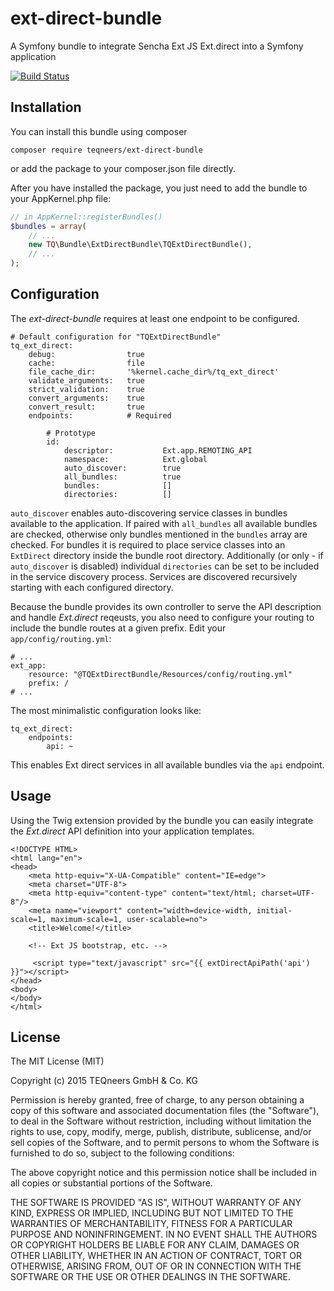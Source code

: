 # ext-direct-bundle

A Symfony bundle to integrate Sencha Ext JS Ext.direct into a Symfony application

[![Build Status](https://github.com/teqneers/ext-direct-bundle/actions/workflows/php.yml/badge.svg)](https://github.com/teqneers/ext-direct-bundle/actions/workflows/php.yml)

## Installation

You can install this bundle using composer

    composer require teqneers/ext-direct-bundle

or add the package to your composer.json file directly.

After you have installed the package, you just need to add the bundle to your AppKernel.php file:

```php
// in AppKernel::registerBundles()
$bundles = array(
    // ...
    new TQ\Bundle\ExtDirectBundle\TQExtDirectBundle(),
    // ...
);
```

## Configuration

The *ext-direct-bundle* requires at least one endpoint to be configured.

    # Default configuration for "TQExtDirectBundle"
    tq_ext_direct:
        debug:                true
        cache:                file
        file_cache_dir:       '%kernel.cache_dir%/tq_ext_direct'
        validate_arguments:   true
        strict_validation:    true
        convert_arguments:    true
        convert_result:       true
        endpoints:            # Required

            # Prototype
            id:
                descriptor:           Ext.app.REMOTING_API
                namespace:            Ext.global
                auto_discover:        true
                all_bundles:          true
                bundles:              []
                directories:          []

`auto_discover` enables auto-discovering service classes in bundles available to the application. If paired with
`all_bundles` all available bundles are checked, otherwise only bundles mentioned in the `bundles` array are checked.
For bundles it is required to place service classes into an `ExtDirect` directory inside the bundle root directory.
Additionally (or only - if `auto_discover` is disabled) individual `directories` can be set to be included in the
service discovery process. Services are discovered recursively starting with each configured directory.

Because the bundle provides its own controller to serve the API description and handle *Ext.direct* reqeusts, you also
need to configure your routing to include the bundle routes at a given prefix. Edit your `app/config/routing.yml`:

    # ...
    ext_app:
        resource: "@TQExtDirectBundle/Resources/config/routing.yml"
        prefix: /
    # ...

The most minimalistic configuration looks like:

    tq_ext_direct:
        endpoints:
            api: ~

This enables Ext direct services in all available bundles via the `api` endpoint.

## Usage

Using the Twig extension provided by the bundle you can easily integrate the *Ext.direct* API definition into your
application templates.

```twig
<!DOCTYPE HTML>
<html lang="en">
<head>
    <meta http-equiv="X-UA-Compatible" content="IE=edge">
    <meta charset="UTF-8">
    <meta http-equiv="content-type" content="text/html; charset=UTF-8"/>
    <meta name="viewport" content="width=device-width, initial-scale=1, maximum-scale=1, user-scalable=no">
    <title>Welcome!</title>

    <!-- Ext JS bootstrap, etc. -->

     <script type="text/javascript" src="{{ extDirectApiPath('api') }}"></script>
</head>
<body>
</body>
</html>
```

## License

The MIT License (MIT)

Copyright (c) 2015 TEQneers GmbH & Co. KG

Permission is hereby granted, free of charge, to any person obtaining a copy of this software and associated
documentation files (the "Software"), to deal in the Software without restriction, including without limitation the
rights to use, copy, modify, merge, publish, distribute, sublicense, and/or sell copies of the Software, and to permit
persons to whom the Software is furnished to do so, subject to the following conditions:

The above copyright notice and this permission notice shall be included in all copies or substantial portions of the
Software.

THE SOFTWARE IS PROVIDED "AS IS", WITHOUT WARRANTY OF ANY KIND, EXPRESS OR IMPLIED, INCLUDING BUT NOT LIMITED TO THE
WARRANTIES OF MERCHANTABILITY, FITNESS FOR A PARTICULAR PURPOSE AND NONINFRINGEMENT. IN NO EVENT SHALL THE AUTHORS OR
COPYRIGHT HOLDERS BE LIABLE FOR ANY CLAIM, DAMAGES OR OTHER LIABILITY, WHETHER IN AN ACTION OF CONTRACT, TORT OR
OTHERWISE, ARISING FROM, OUT OF OR IN CONNECTION WITH THE SOFTWARE OR THE USE OR OTHER DEALINGS IN THE SOFTWARE.
